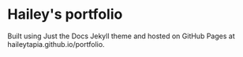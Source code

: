 # Hailey's portfolio

Built using Just the Docs Jekyll theme and hosted on GitHub Pages at haileytapia.github.io/portfolio.